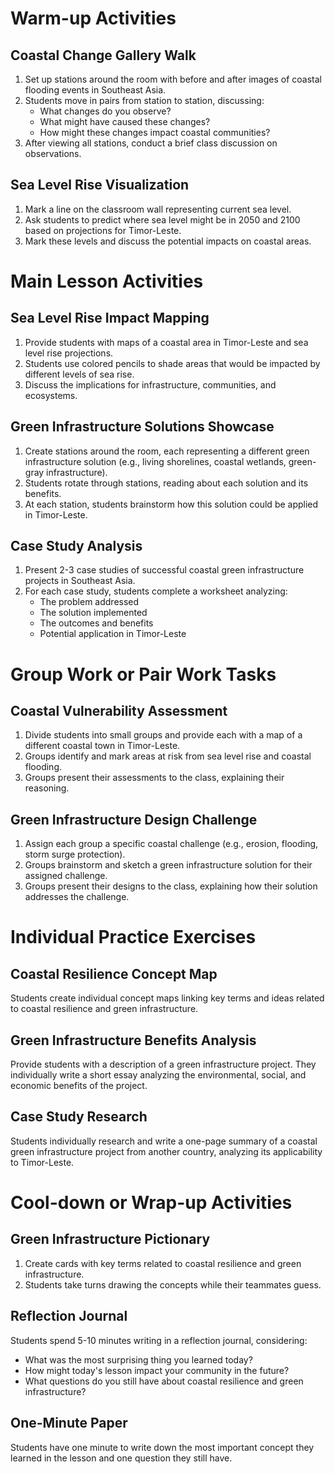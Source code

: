 # Warm-up Activities

## Coastal Change Gallery Walk
1. Set up stations around the room with before and after images of coastal flooding events in Southeast Asia.
2. Students move in pairs from station to station, discussing:
   - What changes do you observe?
   - What might have caused these changes?
   - How might these changes impact coastal communities?
3. After viewing all stations, conduct a brief class discussion on observations.

## Sea Level Rise Visualization
1. Mark a line on the classroom wall representing current sea level.
2. Ask students to predict where sea level might be in 2050 and 2100 based on projections for Timor-Leste.
3. Mark these levels and discuss the potential impacts on coastal areas.

# Main Lesson Activities

## Sea Level Rise Impact Mapping
1. Provide students with maps of a coastal area in Timor-Leste and sea level rise projections.
2. Students use colored pencils to shade areas that would be impacted by different levels of sea rise.
3. Discuss the implications for infrastructure, communities, and ecosystems.

## Green Infrastructure Solutions Showcase
1. Create stations around the room, each representing a different green infrastructure solution (e.g., living shorelines, coastal wetlands, green-gray infrastructure).
2. Students rotate through stations, reading about each solution and its benefits.
3. At each station, students brainstorm how this solution could be applied in Timor-Leste.

## Case Study Analysis
1. Present 2-3 case studies of successful coastal green infrastructure projects in Southeast Asia.
2. For each case study, students complete a worksheet analyzing:
   - The problem addressed
   - The solution implemented
   - The outcomes and benefits
   - Potential application in Timor-Leste

# Group Work or Pair Work Tasks

## Coastal Vulnerability Assessment
1. Divide students into small groups and provide each with a map of a different coastal town in Timor-Leste.
2. Groups identify and mark areas at risk from sea level rise and coastal flooding.
3. Groups present their assessments to the class, explaining their reasoning.

## Green Infrastructure Design Challenge
1. Assign each group a specific coastal challenge (e.g., erosion, flooding, storm surge protection).
2. Groups brainstorm and sketch a green infrastructure solution for their assigned challenge.
3. Groups present their designs to the class, explaining how their solution addresses the challenge.

# Individual Practice Exercises

## Coastal Resilience Concept Map
Students create individual concept maps linking key terms and ideas related to coastal resilience and green infrastructure.

## Green Infrastructure Benefits Analysis
Provide students with a description of a green infrastructure project. They individually write a short essay analyzing the environmental, social, and economic benefits of the project.

## Case Study Research
Students individually research and write a one-page summary of a coastal green infrastructure project from another country, analyzing its applicability to Timor-Leste.

# Cool-down or Wrap-up Activities

## Green Infrastructure Pictionary
1. Create cards with key terms related to coastal resilience and green infrastructure.
2. Students take turns drawing the concepts while their teammates guess.

## Reflection Journal
Students spend 5-10 minutes writing in a reflection journal, considering:
- What was the most surprising thing you learned today?
- How might today's lesson impact your community in the future?
- What questions do you still have about coastal resilience and green infrastructure?

## One-Minute Paper
Students have one minute to write down the most important concept they learned in the lesson and one question they still have.